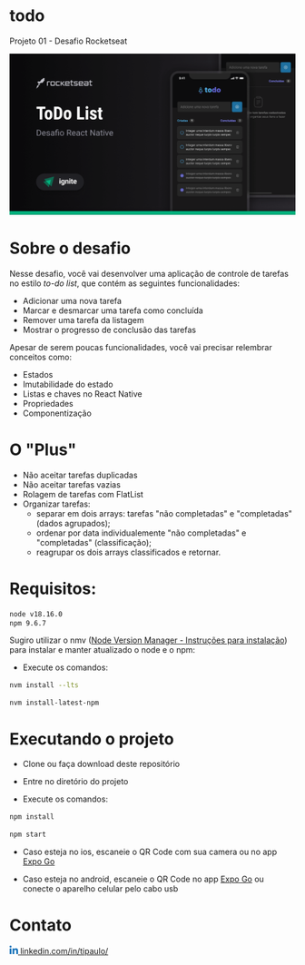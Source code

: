# todo
Projeto 01 - Desafio Rocketseat

<img src="https://raw.githubusercontent.com/paulosilva1978/readme-img/main/ignite-desafio-react-todo.png" alt="Rockeseat ToDo List - Desafio React Native">

# Sobre o desafio

Nesse desafio, você vai desenvolver uma aplicação de controle de tarefas no estilo *to-do list*, que contém as seguintes funcionalidades:

- Adicionar uma nova tarefa
- Marcar e desmarcar uma tarefa como concluída
- Remover uma tarefa da listagem
- Mostrar o progresso de conclusão das tarefas

Apesar de serem poucas funcionalidades, você vai precisar relembrar conceitos como:

- Estados
- Imutabilidade do estado
- Listas e chaves no React Native
- Propriedades
- Componentização



# O "Plus"
* Não aceitar tarefas duplicadas
* Não aceitar tarefas vazias
* Rolagem de tarefas com FlatList
* Organizar tarefas:
    - separar em dois arrays: tarefas "não completadas" e "completadas" (dados agrupados);
    - ordenar por data individualemente "não completadas" e "completadas" (classificação);
    - reagrupar os dois arrays classificados e retornar.



# Requisitos:
    node v18.16.0
    npm 9.6.7


Sugiro utilizar o nmv (<a href="https://github.com/nvm-sh/nvm#installation-and-update" target="_blank" rel="noopener noreferrer">Node Version Manager - Instruções para instalação</a>)  para instalar e manter atualizado o node e o npm:

- Execute os comandos:

```sh
nvm install --lts
```

```sh
nvm install-latest-npm
```



# Executando o projeto

- Clone ou faça download deste repositório

- Entre no diretório do projeto

- Execute os comandos:

```sh
npm install
```

```sh
npm start
```

- Caso esteja no ios, escaneie o QR Code com sua camera ou no app <a href="https://itunes.apple.com/app/apple-store/id982107779" target="_blank" rel="noopener noreferrer">Expo Go</a>

- Caso esteja no android, escaneie o QR Code no app <a href="https://play.google.com/store/apps/details?id=host.exp.exponent" target="_blank" rel="noopener noreferrer">Expo Go</a> ou conecte o aparelho celular pelo cabo usb


# Contato

<img src="https://raw.githubusercontent.com/paulosilva1978/readme-img/main/linkedin-logo.png" alt="logo linkedin" width="15" height="15"><a href="https://www.linkedin.com/in/tipaulo/" target="_blank" rel="noopener noreferrer"> linkedin.com/in/tipaulo/</a>